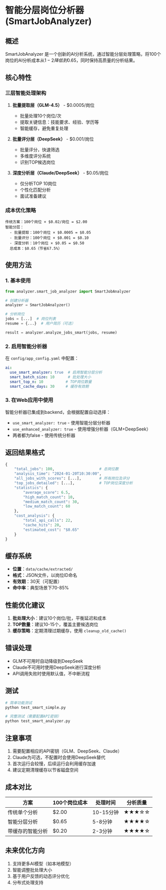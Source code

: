 # 智能分层岗位分析器 (SmartJobAnalyzer)

## 概述

SmartJobAnalyzer 是一个创新的AI分析系统，通过智能分层处理策略，将100个岗位的AI分析成本从$1-2降低到$0.65，同时保持高质量的分析结果。

## 核心特性

### 三层智能处理架构

1. **批量提取层（GLM-4.5）** - $0.0005/岗位
   - 批量处理10个岗位/次
   - 提取关键信息：技能要求、经验、学历等
   - 智能缓存，避免重复处理

2. **批量评分层（DeepSeek）** - $0.001/岗位  
   - 批量评分，快速筛选
   - 多维度评分系统
   - 识别TOP候选岗位

3. **深度分析层（Claude/DeepSeek）** - $0.05/岗位
   - 仅分析TOP 10岗位
   - 个性化匹配分析
   - 面试准备建议

### 成本优化策略

```
传统方案：100个岗位 × $0.02/岗位 = $2.00
智能分层：
  - 批量提取：100个岗位 × $0.0005 = $0.05
  - 批量评分：100个岗位 × $0.001 = $0.10
  - 深度分析：10个岗位 × $0.05 = $0.50
  总成本：$0.65（节省67.5%）
```

## 使用方法

### 1. 基本使用

```python
from analyzer.smart_job_analyzer import SmartJobAnalyzer

# 创建分析器
analyzer = SmartJobAnalyzer()

# 分析岗位
jobs = [...]  # 岗位列表
resume = {...}  # 用户简历（可选）

result = analyzer.analyze_jobs_smart(jobs, resume)
```

### 2. 启用智能分析器

在 `config/app_config.yaml` 中配置：

```yaml
ai:
  use_smart_analyzer: true  # 启用智能分层分析
  smart_batch_size: 10      # 批处理大小
  smart_top_n: 10          # TOP岗位数量
  smart_cache_days: 30     # 缓存有效期
```

### 3. 在Web应用中使用

智能分析器已集成到backend，会根据配置自动选择：

- `use_smart_analyzer: true` - 使用智能分层分析器
- `use_enhanced_analyzer: true` - 使用增强分析器（GLM+DeepSeek）
- 两者都为false - 使用传统分析器

## 返回结果格式

```python
{
    "total_jobs": 100,                    # 总岗位数
    "analysis_time": "2024-01-20T10:30:00",
    "all_jobs_with_scores": [...],        # 所有岗位及评分
    "top_jobs_detailed": [...],           # TOP岗位深度分析
    "statistics": {
        "average_score": 6.5,
        "high_match_count": 10,
        "medium_match_count": 30,
        "low_match_count": 60
    },
    "cost_analysis": {
        "total_api_calls": 22,
        "cache_hits": 20,
        "estimated_cost": "$0.65"
    }
}
```

## 缓存系统

- **位置**：`data/cache/extracted/` 
- **格式**：JSON文件，以岗位ID命名
- **有效期**：30天（可配置）
- **命中率**：典型场景下70-85%

## 性能优化建议

1. **批处理大小**：建议10个岗位/批，平衡延迟和成本
2. **TOP数量**：建议10-15个，覆盖主要候选岗位
3. **缓存策略**：定期清理过期缓存，使用 `cleanup_old_cache()`

## 错误处理

- GLM不可用时自动降级到DeepSeek
- Claude不可用时使用DeepSeek进行深度分析
- API调用失败时使用默认值，不中断流程

## 测试

```bash
# 简单功能测试
python test_smart_simple.py

# 完整测试（需要配置API密钥）
python test_smart_analyzer.py
```

## 注意事项

1. 需要配置相应的API密钥（GLM、DeepSeek、Claude）
2. Claude为可选，不配置时会使用DeepSeek替代
3. 首次运行会较慢，后续运行会利用缓存加速
4. 建议定期清理缓存以节省磁盘空间

## 成本对比

| 方案 | 100个岗位成本 | 处理时间 | 分析质量 |
|------|--------------|----------|----------|
| 传统单个分析 | $2.00 | 10-15分钟 | ★★★☆☆ |
| 智能分层分析 | $0.65 | 5-8分钟 | ★★★★☆ |
| 带缓存的智能分析 | $0.20 | 2-3分钟 | ★★★★☆ |

## 未来优化方向

1. 支持更多AI模型（如本地模型）
2. 智能调整批处理大小
3. 基于用户反馈的动态评分优化
4. 分布式处理支持